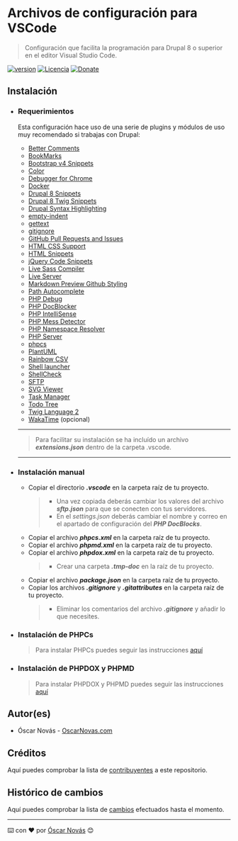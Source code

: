 Archivos de configuración para VSCode
===

>Configuración que facilita la programación para Drupal 8 o superior en el
>editor Visual Studio Code.

[![version][version-badge]][changelog]
[![Licencia][license-badge]][license]
[![Donate][donate-badge]][donate-url]

## Instalación

* ### Requerimientos

  Esta configuración hace uso de una serie de plugins y módulos de uso muy
  recomendado si trabajas con Drupal:

  * [Better Comments](https://marketplace.visualstudio.com/items?itemName=aaron-bond.better-comments)
  * [BookMarks](https://marketplace.visualstudio.com/items?itemName=alefragnani.Bookmarks)
  * [Bootstrap v4 Snippets](https://marketplace.visualstudio.com/items?itemName=Zaczero.bootstrap-v4-snippets)
  * [Color](https://marketplace.visualstudio.com/items?itemName=naumovs.color-highlight)
  * [Debugger for Chrome](https://marketplace.visualstudio.com/items?itemName=msjsdiag.debugger-for-chrome)
  * [Docker](https://marketplace.visualstudio.com/items?itemName=ms-azuretools.vscode-docker)
  * [Drupal 8 Snippets](https://marketplace.visualstudio.com/items?itemName=dssiqueira.drupal-8-snippets)
  * [Drupal 8 Twig Snippets](https://marketplace.visualstudio.com/items?itemName=tsega.drupal-8-twig-snippets)
  * [Drupal Syntax Highlighting](https://marketplace.visualstudio.com/items?itemName=marcostazi.VS-code-drupal)
  * [empty-indent](https://marketplace.visualstudio.com/items?itemName=DmitryDorofeev.empty-indent)
  * [gettext](https://marketplace.visualstudio.com/items?itemName=mrorz.language-gettext)
  * [gitignore](https://marketplace.visualstudio.com/items?itemName=codezombiech.gitignore)
  * [GitHub Pull Requests and Issues](https://marketplace.visualstudio.com/items?itemName=GitHub.vscode-pull-request-github)
  * [HTML CSS Support](https://marketplace.visualstudio.com/items?itemName=ecmel.vscode-html-css)
  * [HTML Snippets](https://marketplace.visualstudio.com/items?itemName=abusaidm.html-snippets)
  * [jQuery Code Snippets](https://marketplace.visualstudio.com/items?itemName=donjayamanne.jquerysnippets)
  * [Live Sass Compiler](https://marketplace.visualstudio.com/items?itemName=ritwickdey.live-sass)
  * [Live Server](https://marketplace.visualstudio.com/items?itemName=ritwickdey.LiveServer)
  * [Markdown Preview Github Styling](https://marketplace.visualstudio.com/items?itemName=bierner.markdown-preview-github-styles)
  * [Path Autocomplete](https://marketplace.visualstudio.com/items?itemName=ionutvmi.path-autocomplete)
  * [PHP Debug](https://marketplace.visualstudio.com/items?itemName=felixfbecker.php-debug)
  * [PHP DocBlocker](https://marketplace.visualstudio.com/items?itemName=neilbrayfield.php-docblocker)
  * [PHP IntelliSense](https://marketplace.visualstudio.com/items?itemName=felixfbecker.php-intellisense)
  * [PHP Mess Detector](https://marketplace.visualstudio.com/items?itemName=ecodes.vscode-phpmd)
  * [PHP Namespace Resolver](https://marketplace.visualstudio.com/items?itemName=MehediDracula.php-namespace-resolver)
  * [PHP Server](https://marketplace.visualstudio.com/items?itemName=brapifra.phpserver)
  * [phpcs](https://marketplace.visualstudio.com/items?itemName=shevaua.phpcs)
  * [PlantUML](https://marketplace.visualstudio.com/items?itemName=jebbs.plantuml)
  * [Rainbow CSV](https://marketplace.visualstudio.com/items?itemName=mechatroner.rainbow-csv)
  * [Shell launcher](https://marketplace.visualstudio.com/items?itemName=Tyriar.shell-launcher)
  * [ShellCheck](https://marketplace.visualstudio.com/items?itemName=timonwong.shellcheck)
  * [SFTP](https://marketplace.visualstudio.com/items?itemName=liximomo.sftp)
  * [SVG Viewer](https://marketplace.visualstudio.com/items?itemName=cssho.vscode-svgviewer)
  * [Task Manager](https://marketplace.visualstudio.com/items?itemName=cnshenj.vscode-task-manager)
  * [Todo Tree](https://marketplace.visualstudio.com/items?itemName=Gruntfuggly.todo-tree)
  * [Twig Language 2](https://marketplace.visualstudio.com/items?itemName=mblode.twig-language-2)
  * [WakaTime](https://marketplace.visualstudio.com/items?itemName=WakaTime.vscode-wakatime) (opcional)

  ---

  >Para facilitar su instalación se ha incluído un archivo ***extensions.json***
  >dentro de la carpeta .vscode.

  ---

* ### Instalación manual

  * Copiar el directorio ***.vscode*** en la carpeta raíz de tu proyecto.
    > * Una vez copiada deberás cambiar los valores del archivo ***sftp.json***
        para que se conecten con tus servidores.
    > * En el *settings.json* deberás cambiar el nombre y correo en el apartado
        de configuración del ***PHP DocBlocks***.
  * Copiar el archivo ***phpcs.xml*** en la carpeta raíz de tu proyecto.
  * Copiar el archivo ***phpmd.xml*** en la carpeta raíz de tu proyecto.
  * Copiar el archivo ***phpdox.xml*** en la carpeta raíz de tu proyecto.
    > * Crear una carpeta ***.tmp-doc*** en la raíz de tu proyecto.
  * Copiar el archivo ***package.json*** en la carpeta raíz de tu proyecto.
  * Copiar los archivos ***.gitignore*** y ***.gitattributes*** en la carpeta
    raíz de tu proyecto.
    > * Eliminar los comentarios del archivo ***.gitignore*** y añadir lo que
        necesites.

* ### Instalación de PHPCs

  >Para instalar PHPCs puedes seguir las instrucciones [aquí](https://oscarnovas.com/blog/usar-la-guia-de-estilo-de-drupal-con-phpcs-y-visual-code)

* ### Instalación de PHPDOX y PHPMD

  >Para instalar PHPDOX y PHPMD puedes seguir las instrucciones [aquí](https://oscarnovas.com/blog/generando-documentacion-tecnica)

## Autor(es)
- Óscar Novás - [OscarNovas.com][mi-web]

## Créditos
Aquí puedes comprobar la lista de [contribuyentes][contributors]
a este repositorio.

## Histórico de cambios
Aquí puedes comprobar la lista de [cambios][changelog] efectuados hasta el
momento.

---
⌨️ con ❤️ por [Óscar Novás][mi-web] 😊

[mi-web]: https://oscarnovas.com "for developers"

[version]: v0.3.3
[version-badge]: https://img.shields.io/badge/version-0.3.3-blue.svg

[license]: LICENSE.md
[license-badge]: https://img.shields.io/github/license/oscarnovasf/vscode_config "Leer la licencia"

[changelog]: CHANGELOG.md "Histórico de cambios"
[contributors]: https://github.com/oscarnovasf/vscode_config/contributors "Ver contribuyentes"

[donate-badge]: https://img.shields.io/badge/Donate-PayPal-green.svg
[donate-url]: https://paypal.me/oscarnovasf "Haz una donación"
